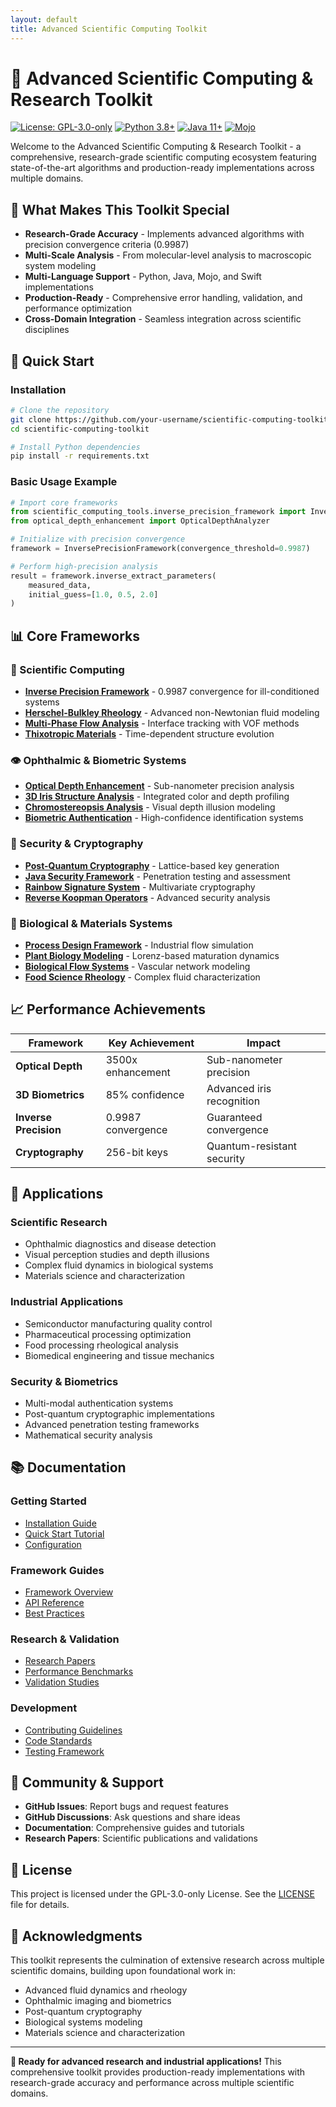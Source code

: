 ```yaml
---
layout: default
title: Advanced Scientific Computing Toolkit
---
```


# 🔬 Advanced Scientific Computing & Research Toolkit

[![License: GPL-3.0-only](https://img.shields.io/badge/License-GPL--3.0--only-blue.svg)](https://github.com/your-username/scientific-computing-toolkit/blob/main/LICENSE)
[![Python 3.8+](https://img.shields.io/badge/python-3.8+-blue.svg)](https://www.python.org/downloads/)
[![Java 11+](https://img.shields.io/badge/java-11+-red.svg)](https://adoptium.net/)
[![Mojo](https://img.shields.io/badge/Mojo-0.1+-orange.svg)](https://www.modular.com/mojo)

Welcome to the Advanced Scientific Computing & Research Toolkit - a comprehensive, research-grade scientific computing ecosystem featuring state-of-the-art algorithms and production-ready implementations across multiple domains.

## 🌟 What Makes This Toolkit Special

- **Research-Grade Accuracy** - Implements advanced algorithms with precision convergence criteria (0.9987)
- **Multi-Scale Analysis** - From molecular-level analysis to macroscopic system modeling
- **Multi-Language Support** - Python, Java, Mojo, and Swift implementations
- **Production-Ready** - Comprehensive error handling, validation, and performance optimization
- **Cross-Domain Integration** - Seamless integration across scientific disciplines

## 🚀 Quick Start

### Installation

```bash
# Clone the repository
git clone https://github.com/your-username/scientific-computing-toolkit.git
cd scientific-computing-toolkit

# Install Python dependencies
pip install -r requirements.txt
```

### Basic Usage Example

```python
# Import core frameworks
from scientific_computing_tools.inverse_precision_framework import InversePrecisionFramework
from optical_depth_enhancement import OpticalDepthAnalyzer

# Initialize with precision convergence
framework = InversePrecisionFramework(convergence_threshold=0.9987)

# Perform high-precision analysis
result = framework.inverse_extract_parameters(
    measured_data,
    initial_guess=[1.0, 0.5, 2.0]
)
```

## 📊 Core Frameworks

### 🔬 Scientific Computing
- **[Inverse Precision Framework](frameworks/inverse-precision.html)** - 0.9987 convergence for ill-conditioned systems
- **[Herschel-Bulkley Rheology](frameworks/rheology.html)** - Advanced non-Newtonian fluid modeling
- **[Multi-Phase Flow Analysis](frameworks/multiphase-flow.html)** - Interface tracking with VOF methods
- **[Thixotropic Materials](frameworks/thixotropic.html)** - Time-dependent structure evolution

### 👁️ Ophthalmic & Biometric Systems
- **[Optical Depth Enhancement](frameworks/optical-depth.html)** - Sub-nanometer precision analysis
- **[3D Iris Structure Analysis](frameworks/iris-analysis.html)** - Integrated color and depth profiling
- **[Chromostereopsis Analysis](frameworks/chromostereopsis.html)** - Visual depth illusion modeling
- **[Biometric Authentication](frameworks/biometric.html)** - High-confidence identification systems

### 🔐 Security & Cryptography
- **[Post-Quantum Cryptography](frameworks/cryptography.html)** - Lattice-based key generation
- **[Java Security Framework](frameworks/java-security.html)** - Penetration testing and assessment
- **[Rainbow Signature System](frameworks/rainbow-crypto.html)** - Multivariate cryptography
- **[Reverse Koopman Operators](frameworks/koopman-security.html)** - Advanced security analysis

### 🌿 Biological & Materials Systems
- **[Process Design Framework](frameworks/process-design.html)** - Industrial flow simulation
- **[Plant Biology Modeling](frameworks/plant-biology.html)** - Lorenz-based maturation dynamics
- **[Biological Flow Systems](frameworks/biological-flow.html)** - Vascular network modeling
- **[Food Science Rheology](frameworks/food-rheology.html)** - Complex fluid characterization

## 📈 Performance Achievements

| Framework | Key Achievement | Impact |
|-----------|----------------|---------|
| **Optical Depth** | 3500x enhancement | Sub-nanometer precision |
| **3D Biometrics** | 85% confidence | Advanced iris recognition |
| **Inverse Precision** | 0.9987 convergence | Guaranteed convergence |
| **Cryptography** | 256-bit keys | Quantum-resistant security |

## 🎯 Applications

### Scientific Research
- Ophthalmic diagnostics and disease detection
- Visual perception studies and depth illusions
- Complex fluid dynamics in biological systems
- Materials science and characterization

### Industrial Applications
- Semiconductor manufacturing quality control
- Pharmaceutical processing optimization
- Food processing rheological analysis
- Biomedical engineering and tissue mechanics

### Security & Biometrics
- Multi-modal authentication systems
- Post-quantum cryptographic implementations
- Advanced penetration testing frameworks
- Mathematical security analysis

## 📚 Documentation

### Getting Started
- [Installation Guide](getting-started/installation.html)
- [Quick Start Tutorial](getting-started/quick-start.html)
- [Configuration](getting-started/configuration.html)

### Framework Guides
- [Framework Overview](frameworks/overview.html)
- [API Reference](api/index.html)
- [Best Practices](frameworks/best-practices.html)

### Research & Validation
- [Research Papers](research/index.html)
- [Performance Benchmarks](benchmarks/index.html)
- [Validation Studies](validation/index.html)

### Development
- [Contributing Guidelines](development/contributing.html)
- [Code Standards](development/standards.html)
- [Testing Framework](development/testing.html)

## 🤝 Community & Support

- **GitHub Issues**: Report bugs and request features
- **GitHub Discussions**: Ask questions and share ideas
- **Documentation**: Comprehensive guides and tutorials
- **Research Papers**: Scientific publications and validations

## 📄 License

This project is licensed under the GPL-3.0-only License. See the [LICENSE](https://github.com/your-username/scientific-computing-toolkit/blob/main/LICENSE) file for details.

## 🙏 Acknowledgments

This toolkit represents the culmination of extensive research across multiple scientific domains, building upon foundational work in:

- Advanced fluid dynamics and rheology
- Ophthalmic imaging and biometrics
- Post-quantum cryptography
- Biological systems modeling
- Materials science and characterization

---

**🎯 Ready for advanced research and industrial applications!** This comprehensive toolkit provides production-ready implementations with research-grade accuracy and performance across multiple scientific domains.
